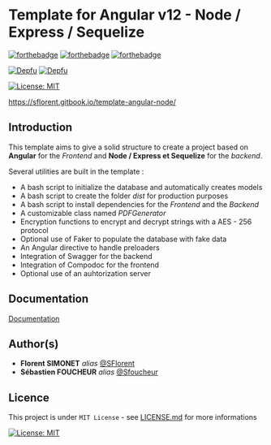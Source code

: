 ﻿# Template for Angular v12 - Node / Express / Sequelize

[![forthebadge](https://forthebadge.com/images/badges/built-with-love.svg)](https://forthebadge.com) [![forthebadge](https://forthebadge.com/images/badges/it-works-why.svg)](https://forthebadge.com) [![forthebadge](https://forthebadge.com/images/badges/powered-by-black-magic.svg)](https://forthebadge.com)

[![Depfu](https://badges.depfu.com/badges/a89d2322e30be2ad63350af5f0da8885/status.svg)](https://depfu.com) [![Depfu](https://badges.depfu.com/badges/a89d2322e30be2ad63350af5f0da8885/overview.svg)](https://depfu.com/github/template-angular-node/template-angular-node?project_id=26257)

[![License: MIT](https://img.shields.io/badge/License-MIT-yellow.svg)](https://opensource.org/licenses/MIT)

https://sflorent.gitbook.io/template-angular-node/

## Introduction 

This template aims to give a solid structure to create a project based on **Angular** for the *Frontend* and **Node / Express et Sequelize** for the *backend*.

Several utilities are built in the template :

* A bash script to initialize the database and automatically creates models
* A bash script to create the folder *dist* for production purposes
* A bash script to install dependencies for the *Frontend* and the *Backend*
* A customizable class named *PDFGenerator*
* Encryption functions to encrypt and decrypt strings with a AES - 256 protocol
* Optional use of Faker to populate the database with fake data
* An Angular directive to handle preloaders
* Integration of Swagger for the backend
* Integration of Compodoc for the frontend
* Optional use of an auhtorization server

## Documentation

[Documentation](https://sflorent.gitbook.io/template-angular-node/)

## Author(s)

* **Florent SIMONET** _alias_ [@SFlorent](https://github.com/SFlorent)
* **Sébastien FOUCHEUR** _alias_ [@Sfoucheur](https://github.com/Sfoucheur)

## Licence

This project is under ``MIT License`` - see [LICENSE.md](LICENSE.md) for more informations

[![License: MIT](https://img.shields.io/badge/License-MIT-yellow.svg)](https://opensource.org/licenses/MIT)

